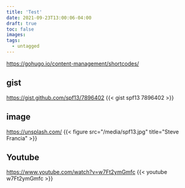 ```yaml
---
title: 'Test'
date: 2021-09-23T13:00:06-04:00
draft: true
toc: false
images:
tags:
  - untagged
---
```


https://gohugo.io/content-management/shortcodes/

## gist

https://gist.github.com/spf13/7896402
{{< gist spf13 7896402 >}}

## image

https://unsplash.com/
{{< figure src="/media/spf13.jpg" title="Steve Francia" >}}

## Youtube

https://www.youtube.com/watch?v=w7Ft2ymGmfc
{{< youtube w7Ft2ymGmfc >}}

